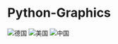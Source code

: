 # Python-Graphics
![德国](https://github.com/user-attachments/assets/7727d779-48be-4850-9e68-62520efc55af)
![美国](https://github.com/user-attachments/assets/b4443c47-c0ca-476d-a4d0-82a348ecdbff)
![中国](https://github.com/user-attachments/assets/95fd7086-0040-4faa-8970-6bb4ff7b59ae)


